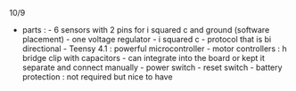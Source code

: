 10/9

- parts : 
      - 6 sensors with 2 pins for i squared c and ground (software placement)
           - one voltage regulator 
           - i squared c - protocol that is bi directional 
      - Teensy 4.1 : powerful microcontroller 
      - motor controllers : h bridge clip with capacitors 
           - can integrate into the board or kept it separate and connect manually
      - power switch
      - reset switch
      - battery protection : not required but nice to have
